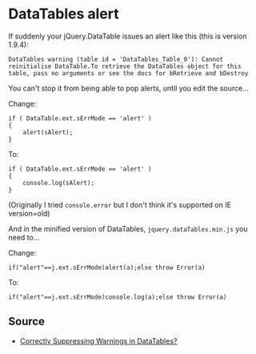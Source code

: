 ﻿# DataTables alert

If suddenly your jQuery.DataTable issues an alert like this (this is version 1.9.4):

    DataTables warning (table id = 'DataTables_Table_0'): Cannot reinitialise DataTable.To retrieve the DataTables object for this table, pass no arguments or see the docs for bRetrieve and bDestroy

You can't stop it from being able to pop alerts, until you edit the source...

Change:

    if ( DataTable.ext.sErrMode == 'alert' )
    {
        alert(sAlert);
    }

To:

    if ( DataTable.ext.sErrMode == 'alert' )
    {
        console.log(sAlert);
    }

(Originally I tried `console.error` but I don't think it's supported on IE version=old)

And in the minified version of DataTables, `jquery.dataTables.min.js` you need to...

Change:

    if("alert"==j.ext.sErrMode)alert(a);else throw Error(a)

To:

    if("alert"==j.ext.sErrMode)console.log(a);else throw Error(a)

## Source

 * [Correctly Suppressing Warnings in DataTables?](http://stackoverflow.com/questions/11941876/correctly-suppressing-warnings-in-datatables)
